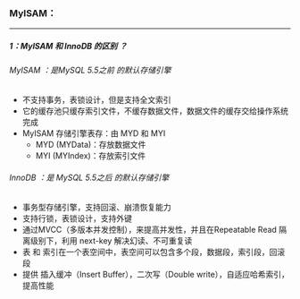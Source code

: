 ### MyISAM：

------

##### 1：MyISAM 和 InnoDB 的区别 ？

###### MyISAM ：是MySQL 5.5之前 的默认存储引擎

- 不支持事务，表锁设计，但是支持全文索引
- 它的缓存池只缓存索引文件，不缓存数据文件，数据文件的缓存交给操作系统完成
- MyISAM 存储引擎表存：由 MYD 和 MYI 
  - MYD (MYData)：存放数据文件
  - MYI (MYIndex)：存放索引文件

###### InnoDB ：是 MySQL 5.5之后 的默认存储引擎

- 事务型存储引擎，支持回滚、崩溃恢复能力
- 支持行锁，表锁设计，支持外键
- 通过MVCC（多版本并发控制），来提高并发性，并且在Repeatable  Read 隔离级别下，利用 next-key 解决幻读、不可重复读
- 表 和 索引在一个表空间中，表空间可以包含多个段，数据段，索引段，回滚段
- 提供 插入缓冲（Insert Buffer），二次写（Double write），自适应哈希索引，提高性能